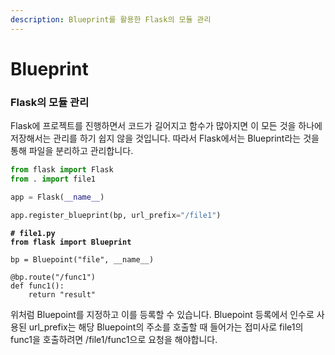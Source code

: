 ```yaml
---
description: Blueprint를 활용한 Flask의 모듈 관리
---
```


# Blueprint

### Flask의 모듈 관리

Flask에 프로젝트를  진행하면서 코드가 길어지고 함수가 많아지면 이 모든 것을 하나에 저장해서는 관리를 하기 쉽지 않을 것입니다. 따라서 Flask에서는 Blueprint라는 것을 통해 파일을 분리하고 관리합니다.

```python
from flask import Flask
from . import file1

app = Flask(__name__)

app.register_blueprint(bp, url_prefix="/file1")
```

<pre class="language-python"><code class="lang-python"><strong># file1.py
</strong><strong>from flask import Blueprint
</strong>
bp = Bluepoint("file", __name__)

@bp.route("/func1")
def func1():
    return "result"
</code></pre>

위처럼 Bluepoint를 지정하고 이를 등록할 수 있습니다. Bluepoint 등록에서 인수로 사용된 url\_prefix는 해당 Bluepoint의 주소를 호출할 때 들어가는 접미사로 file1의 func1을 호출하려면 /file1/func1으로 요청을 해야합니다.

